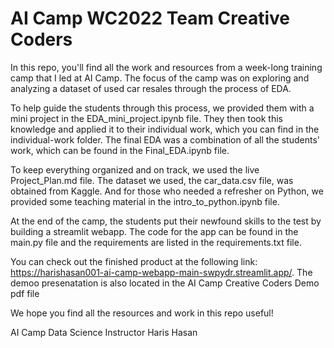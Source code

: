 # AI Camp WC2022 Team Creative Coders

In this repo, you'll find all the work and resources from a week-long training camp that I led at AI Camp. The focus of the camp was on exploring and analyzing a dataset of used car resales through the process of EDA.

To help guide the students through this process, we provided them with a mini project in the EDA_mini_project.ipynb file. They then took this knowledge and applied it to their individual work, which you can find in the individual-work folder. The final EDA was a combination of all the students' work, which can be found in the Final_EDA.ipynb file.

To keep everything organized and on track, we used the live Project_Plan.md file. The dataset we used, the car_data.csv file, was obtained from Kaggle. And for those who needed a refresher on Python, we provided some teaching material in the intro_to_python.ipynb file.

At the end of the camp, the students put their newfound skills to the test by building a streamlit webapp. The code for the app can be found in the main.py file and the requirements are listed in the requirements.txt file. 

You can check out the finished product at the following link: https://harishasan001-ai-camp-webapp-main-swpydr.streamlit.app/.
The demoo presenatation is also located in the AI Camp Creative Coders Demo pdf file

We hope you find all the resources and work in this repo useful!

AI Camp Data Science Instructor Haris Hasan
